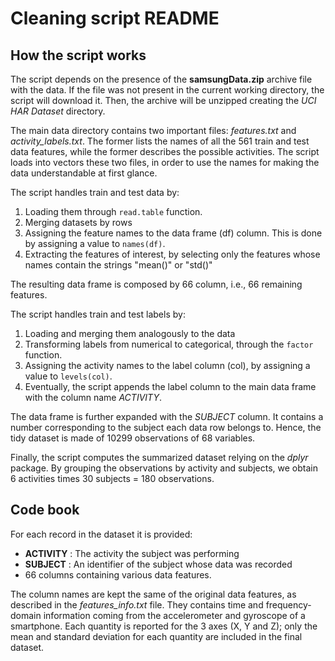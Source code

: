 # Cleaning script README

## How the script works
The script depends on the presence of the __samsungData.zip__ archive file with the data.
If the file was not present in the current working directory, the script will download it.
Then, the archive will be unzipped creating the _UCI HAR Dataset_ directory.

The main data directory contains two important files: _features.txt_ and _activity\_labels.txt_.
The former lists the names of all the 561 train and test data features, while the former describes the possible activities.
The script loads into vectors these two files, in order to use the names for making the data understandable at first glance.

The script handles train and test data by:

1. Loading them through `read.table` function.
2. Merging datasets by rows
3. Assigning the feature names to the data frame (df) column. This is done by assigning a value to `names(df)`.
4. Extracting the features of interest, by selecting only the features whose names contain the strings "mean()" or "std()"

The resulting data frame is composed by 66 column, i.e., 66 remaining features.

The script handles train and test labels by:

1. Loading and merging them analogously to the data
2. Transforming labels from numerical to categorical, through the `factor` function.
3. Assigning the activity names to the label column (col), by assigning a value to `levels(col)`. 
4. Eventually, the script appends the label column to the main data frame with the column name _ACTIVITY_.

The data frame is further expanded with the _SUBJECT_ column. It contains a number corresponding to the subject each data row belongs to.
Hence, the tidy dataset is made of 10299 observations of 68 variables.

Finally, the script computes the summarized dataset relying on the _dplyr_ package.
By grouping the observations by activity and subjects, we obtain 6 activities times 30 subjects = 180 observations.

## Code book 
For each record in the dataset it is provided:
- __ACTIVITY__ : The activity the subject was performing
- __SUBJECT__ : An identifier of the subject whose data was recorded
- 66 columns containing various data features.

The column names are kept the same of the original data features, as described in the _features\_info.txt_ file.
They contains time and frequency-domain information coming from the accelerometer and gyroscope of a smartphone.
Each quantity is reported for the 3 axes (X, Y and Z); only the mean and standard deviation for each quantity are included in the final dataset.
